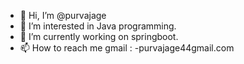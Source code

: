 - 👋 Hi, I’m @purvajage
- 👀 I’m interested in Java programming.
- 🌱 I’m currently working on springboot.
- 📫 How to reach me gmail : -purvajage44gmail.com


<!---
purvajage/purvajage is a ✨ special ✨ repository because its `README.md` (this file) appears on your GitHub profile.
You can click the Preview link to take a look at your changes.
--->
